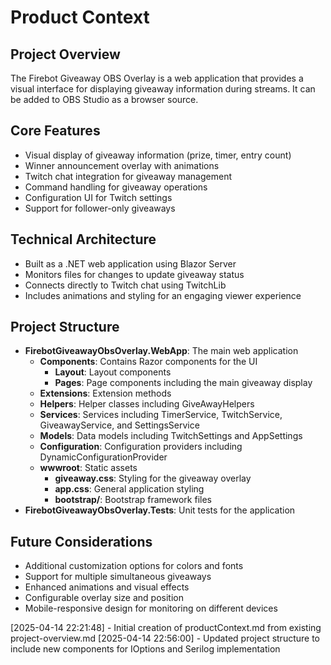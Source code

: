 # Product Context

## Project Overview

The Firebot Giveaway OBS Overlay is a web application that provides a visual interface for displaying giveaway information during streams. It can be added to OBS Studio as a browser source.

## Core Features

- Visual display of giveaway information (prize, timer, entry count)
- Winner announcement overlay with animations
- Twitch chat integration for giveaway management
- Command handling for giveaway operations
- Configuration UI for Twitch settings
- Support for follower-only giveaways

## Technical Architecture

- Built as a .NET web application using Blazor Server
- Monitors files for changes to update giveaway status
- Connects directly to Twitch chat using TwitchLib
- Includes animations and styling for an engaging viewer experience

## Project Structure

- **FirebotGiveawayObsOverlay.WebApp**: The main web application
  - **Components**: Contains Razor components for the UI
    - **Layout**: Layout components
    - **Pages**: Page components including the main giveaway display
  - **Extensions**: Extension methods
  - **Helpers**: Helper classes including GiveAwayHelpers
  - **Services**: Services including TimerService, TwitchService, GiveawayService, and SettingsService
  - **Models**: Data models including TwitchSettings and AppSettings
  - **Configuration**: Configuration providers including DynamicConfigurationProvider
  - **wwwroot**: Static assets
    - **giveaway.css**: Styling for the giveaway overlay
    - **app.css**: General application styling
    - **bootstrap/**: Bootstrap framework files
- **FirebotGiveawayObsOverlay.Tests**: Unit tests for the application

## Future Considerations

- Additional customization options for colors and fonts
- Support for multiple simultaneous giveaways
- Enhanced animations and visual effects
- Configurable overlay size and position
- Mobile-responsive design for monitoring on different devices

[2025-04-14 22:21:48] - Initial creation of productContext.md from existing project-overview.md
[2025-04-14 22:56:00] - Updated project structure to include new components for IOptions and Serilog implementation